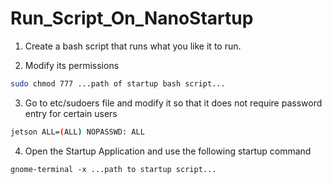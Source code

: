 # Run_Script_On_NanoStartup

1. Create a bash script that runs what you like it to run. 

2. Modify its permissions
```bash
sudo chmod 777 ...path of startup bash script...
```

3. Go to etc/sudoers file and modify it so that it does not require password entry for certain users

```bash
jetson ALL=(ALL) NOPASSWD: ALL 
```

4. Open the Startup Application and use the following startup command

```
gnome-terminal -x ...path to startup script...
```
